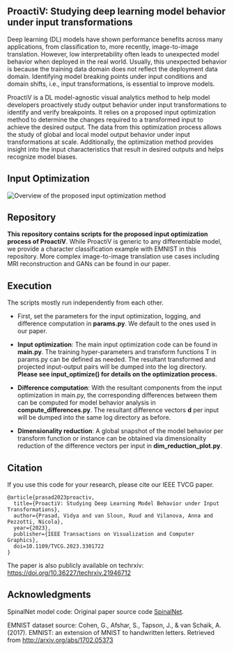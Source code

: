 ## ProactiV: Studying deep learning model behavior under input transformations

Deep learning (DL) models have shown performance benefits across many applications, from classification to, more recently, image-to-image translation. However, low interpretability often leads to unexpected model behavior when deployed in the real world. Usually, this unexpected behavior is because the training data domain does not reflect the deployment data domain. Identifying model breaking points under input conditions and domain shifts, i.e., input transformations, is essential to improve models.

ProactiV is a DL model-agnostic visual analytics method to help model developers proactively study output behavior under input transformations to identify and verify breakpoints. It relies on a proposed input optimization method to determine the changes required to a transformed input to achieve the desired output. The data from this optimization process allows the study of global and local model output behavior under input transformations at scale. Additionally, the optimization method provides insight into the input characteristics that result in desired outputs and helps recognize model biases.

## Input Optimization

![Overview of the proposed input optimization method](https://github.com/vidyaprsd/proactiv/blob/dev/imgs/overview.png)

## Repository
<b>This repository contains scripts for the proposed input optimization process of ProactiV</b>. While ProactiV is generic to any differentiable model, we provide a character classification example with EMNIST in this repository. More complex image-to-image translation use cases including MRI reconstruction and GANs can be found in our paper.

## Execution
The scripts mostly run independently from each other. 

- First, set the parameters for the input optimization, logging, and difference computation in <b>params.py</b>. We default to the ones used in our paper.

- <b>Input optimization</b>: The main input optimization code can be found in <b>main.py</b>. The training hyper-parameters and transform functions T in params.py can be defined as needed. The resultant transformed and projected input-output pairs will be dumped into the log directory. <b>Please see input_optimize() for details on the optimization process.</b>

- <b>Difference computation</b>: With the resultant components from the input optimization in main.py, the corresponding differences between them can be computed for model behavior analysis in <b>compute_differences.py</b>. The resultant difference vectors <b>d</b> per input will be dumped into the same log directory as before.

- <b>Dimensionality reduction</b>: A global snapshot of the model behavior per transform function or instance can be obtained via dimensionality reduction of the difference vectors per input in <b>dim_reduction_plot.py</b>.

## Citation
If you use this code for your research, please cite our IEEE TVCG paper. 
```
@article{prasad2023proactiv,
  title={ProactiV: Studying Deep Learning Model Behavior under Input Transformations},
  author={Prasad, Vidya and van Sloun, Ruud and Vilanova, Anna and Pezzotti, Nicola},
  year={2023},
  publisher={IEEE Transactions on Visualization and Computer Graphics},
  doi=10.1109/TVCG.2023.3301722
}
```

The paper is also publicly available on techrxiv: https://doi.org/10.36227/techrxiv.21946712

## Acknowledgments
SpinalNet model code: Original paper source code [SpinalNet](https://github.com/dipuk0506/SpinalNet/blob/master/MNIST_VGG/EMNIST_letters_VGG_and%20_SpinalVGG.py).

EMNIST dataset source: Cohen, G., Afshar, S., Tapson, J., & van Schaik, A. (2017). EMNIST: an extension of MNIST to handwritten letters. Retrieved from http://arxiv.org/abs/1702.05373
